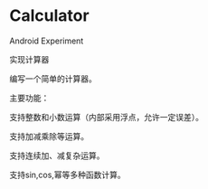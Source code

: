 # Calculator
Android Experiment

实现计算器

编写一个简单的计算器。

主要功能：

支持整数和小数运算（内部采用浮点，允许一定误差）。

支持加减乘除等运算。

支持连续加、减复杂运算。

支持sin,cos,幂等多种函数计算。

